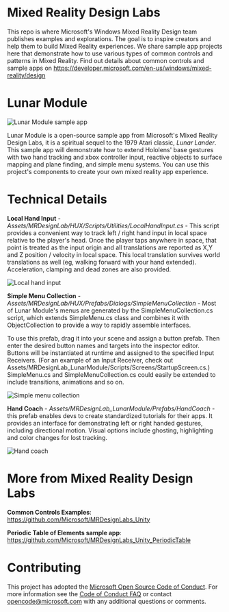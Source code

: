# Mixed Reality Design Labs

This repo is where Microsoft's Windows Mixed Reality Design team publishes examples and explorations. The goal is to inspire creators and help them to build Mixed Reality experiences. We share sample app projects here that demonstrate how to use various types of common controls and patterns in Mixed Reality. Find out details about common controls and sample apps on https://developer.microsoft.com/en-us/windows/mixed-reality/design


# Lunar Module

<img src="https://github.com/Microsoft/MRDesignLabs_Unity_LunarModule/blob/master/External/ReadMeImages/LM_hero.jpg" alt="Lunar Module sample app">


Lunar Module is a open-source sample app from Microsoft's Mixed Reality Design Labs, it is a spiritual sequel to the 1979 Atari classic, *Lunar Lander*. This sample app will demonstrate how to extend Hololens' base gestures with two hand tracking and xbox controller input, reactive objects to surface mapping and plane finding, and simple menu systems. You can use this project's components to create your own mixed reality app experience. 

# Technical Details

**Local Hand Input** - *Assets/MRDesignLab/HUX/Scripts/Utilities/LocalHandInput.cs* - This script provides a convenient way to track left / right hand input in local space relative to the player's head. Once the player taps anywhere in space, that point is treated as the input origin and all translations are reported as X,Y and Z position / velocity in local space. This local translation survives world translations as well (eg, walking forward with your hand extended). Acceleration, clamping and dead zones are also provided.

<img src="https://github.com/Microsoft/MRDesignLabs_Unity_LunarModule/blob/master/External/ReadMeImages/LM_LocalHandInput.PNG" alt="Local hand input">

**Simple Menu Collection** - *Assets/MRDesignLab/HUX/Prefabs/Dialogs/SimpleMenuCollection* - Most of Lunar Module's menus are generated by the SimpleMenuCollection.cs script, which extends SimpleMenu.cs class and combines it with ObjectCollection to provide a way to rapidly assemble interfaces.

To use this prefab, drag it into your scene and assign a button prefab. Then enter the desired button names and targets into the inspector editor. Buttons will be instantiated at runtime and assigned to the specified Input Receivers. (For an example of an Input Receiver, check out Assets/MRDesignLab_LunarModule/Scripts/Screens/StartupScreen.cs.) SimpleMenu.cs and SimpleMenuCollection.cs could easily be extended to include transitions, animations and so on.

<img src="https://github.com/Microsoft/MRDesignLabs_Unity_LunarModule/blob/master/External/ReadMeImages/LM_SimpleMenuCollection.PNG" alt="Simple menu collection">

**Hand Coach** - *Assets/MRDesignLab_LunarModule/Prefabs/HandCoach* - this prefab enables devs to create standardized tutorials for their apps. It provides an interface for demonstrating left or right handed gestures, including directional motion. Visual options include ghosting, highlighting and color changes for lost tracking.

<img src="https://github.com/Microsoft/MRDesignLabs_Unity_LunarModule/blob/master/External/ReadMeImages/LM_HandCoach.PNG" alt="Hand coach">

# More from Mixed Reality Design Labs #

**Common Controls Examples**: https://github.com/Microsoft/MRDesignLabs_Unity

**Periodic Table of Elements sample app**: https://github.com/Microsoft/MRDesignLabs_Unity_PeriodicTable

# Contributing
This project has adopted the [Microsoft Open Source Code of Conduct](https://opensource.microsoft.com/codeofconduct/). For more information see the [Code of Conduct FAQ](https://opensource.microsoft.com/codeofconduct/faq/) or contact [opencode@microsoft.com](mailto:opencode@microsoft.com) with any additional questions or comments.
